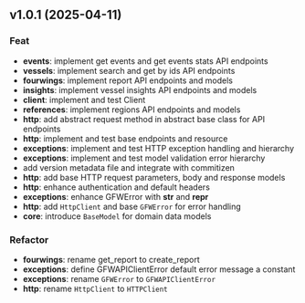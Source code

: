 ## v1.0.1 (2025-04-11)

### Feat

- **events**: implement get events and get events stats API endpoints
- **vessels**: implement search and get by ids API endpoints
- **fourwings**: implement report API endpoints and models
- **insights**: implement vessel insights API endpoints and models
- **client**: implement and test Client
- **references**: implement regions API endpoints and models
- **http**: add abstract request method in abstract base class for API endpoints
- **http**: implement and test base endpoints and resource
- **exceptions**: implement and test HTTP exception handling and hierarchy
- **exceptions**: implement and test model validation error hierarchy
- add version metadata file and integrate with commitizen
- **http**: add base HTTP request parameters, body and response models
- **http**: enhance authentication and default headers
- **exceptions**: enhance GFWError with __str__ and __repr__
- **http**: add `HttpClient` and base `GFWError` for error handling
- **core**: introduce `BaseModel` for domain data models

### Refactor

- **fourwings**: rename get_report to create_report
- **exceptions**: define GFWAPIClientError default error message a constant
- **exceptions**: rename `GFWError` to `GFWAPIClientError`
- **http**: rename `HttpClient` to `HTTPClient`
